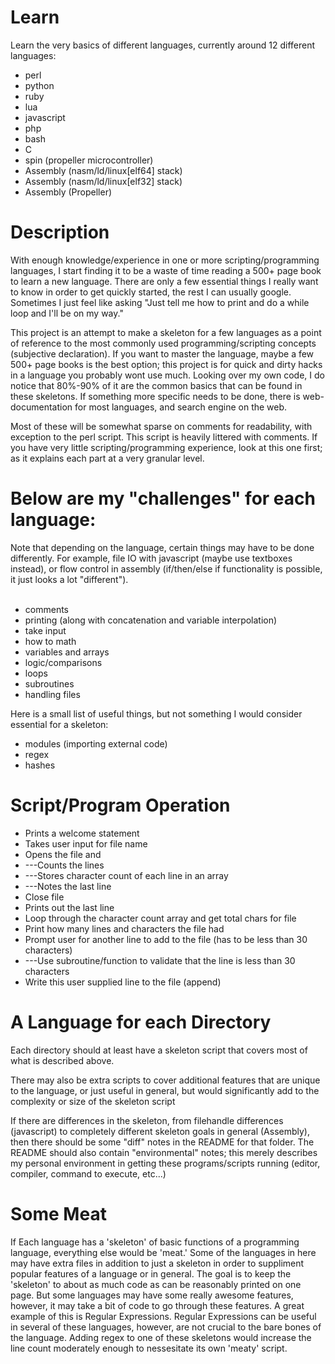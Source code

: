 Learn
=====

Learn the very basics of different languages, currently around 12 different languages:
* perl
* python
* ruby
* lua
* javascript
* php
* bash
* C
* spin (propeller microcontroller)
* Assembly (nasm/ld/linux[elf64] stack)
* Assembly (nasm/ld/linux[elf32] stack)
* Assembly (Propeller)

Description
=====
With enough knowledge/experience in one or more scripting/programming languages, I start finding it to be a waste of time reading a 500+ page book to learn a new language. There are only a few essential things I really want to know in order to get quickly started, the rest I can usually google. Sometimes I just feel like asking "Just tell me how to print and do a while loop and I'll be on my way."

This project is an attempt to make a skeleton for a few languages as a point of reference to the most commonly used programming/scripting concepts (subjective declaration). If you want to master the language, maybe a few 500+ page books is the best option; this project is for quick and dirty hacks in a language you probably wont use much. Looking over my own code, I do notice that 80%-90% of it are the common basics that can be found in these skeletons. If something more specific needs to be done, there is web-documentation for most languages, and search engine on the web.

Most of these will be somewhat sparse on comments for readability, with exception to the perl script. This script is heavily littered with comments. If you have very little scripting/programming experience, look at this one first; as it explains each part at a very granular level.

Below are my "challenges" for each language:
=====
Note that depending on the language, certain things may have to be done differently. For example, file IO with javascript (maybe use textboxes instead), or flow control in assembly (if/then/else if functionality is possible, it just looks a lot "different").<br><br>
* comments<br>
* printing (along with concatenation and variable interpolation)<br>
* take input<br>
* how to math<br>
* variables and arrays<br>
* logic/comparisons<br>
* loops<br>
* subroutines<br>
* handling files<br>


Here is a small list of useful things, but not something I would consider essential for a skeleton:<br>
* modules (importing external code)<br>
* regex<br>
* hashes<br>

Script/Program Operation
=====
* Prints a welcome statement
* Takes user input for file name
* Opens the file and
* ---Counts the lines
* ---Stores character count of each line in an array
* ---Notes the last line
* Close file
* Prints out the last line
* Loop through the character count array and get total chars for file
* Print how many lines and characters the file had
* Prompt user for another line to add to the file (has to be less than 30 characters)
* ---Use subroutine/function to validate that the line is less than 30 characters
* Write this user supplied line to the file (append)

A Language for each Directory
=====
Each directory should at least have a skeleton script that covers most of what is described above.

There may also be extra scripts to cover additional features that are unique to the language, or just useful in general, but would significantly add to the complexity or size of the skeleton script

If there are differences in the skeleton, from filehandle differences (javascript) to completely different skeleton goals in general (Assembly), then there should be some "diff" notes in the README for that folder. The README should also contain "environmental" notes; this merely describes my personal environment in getting these programs/scripts running (editor, compiler, command to execute, etc...)

Some Meat
=====
If Each language has a 'skeleton' of basic functions of a programming language, everything else would be 'meat.' Some of the languages in here may have extra files in addition to just a skeleton in order to suppliment popular features of a language or in general. The goal is to keep the 'skeleton' to about as much code as can be reasonably printed on one page. But some languages may have some really awesome features, however, it may take a bit of code to go through these features. A great example of this is Regular Expressions. Regular Expressions can be useful in several of these languages, however, are not crucial to the bare bones of the language. Adding regex to one of these skeletons would increase the line count moderately enough to nessesitate its own 'meaty' script.
